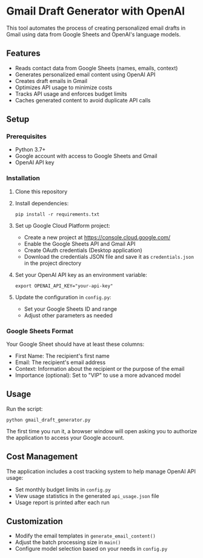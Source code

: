 # Gmail Draft Generator with OpenAI

This tool automates the process of creating personalized email drafts in Gmail using data from Google Sheets and OpenAI's language models.

## Features

- Reads contact data from Google Sheets (names, emails, context)
- Generates personalized email content using OpenAI API
- Creates draft emails in Gmail
- Optimizes API usage to minimize costs
- Tracks API usage and enforces budget limits
- Caches generated content to avoid duplicate API calls

## Setup

### Prerequisites

- Python 3.7+
- Google account with access to Google Sheets and Gmail
- OpenAI API key

### Installation

1. Clone this repository
2. Install dependencies:
   ```
   pip install -r requirements.txt
   ```
3. Set up Google Cloud Platform project:
   - Create a new project at https://console.cloud.google.com/
   - Enable the Google Sheets API and Gmail API
   - Create OAuth credentials (Desktop application)
   - Download the credentials JSON file and save it as `credentials.json` in the project directory

4. Set your OpenAI API key as an environment variable:
   ```
   export OPENAI_API_KEY="your-api-key"
   ```

5. Update the configuration in `config.py`:
   - Set your Google Sheets ID and range
   - Adjust other parameters as needed

### Google Sheets Format

Your Google Sheet should have at least these columns:
- First Name: The recipient's first name
- Email: The recipient's email address
- Context: Information about the recipient or the purpose of the email
- Importance (optional): Set to "VIP" to use a more advanced model

## Usage

Run the script:

```
python gmail_draft_generator.py
```

The first time you run it, a browser window will open asking you to authorize the application to access your Google account.

## Cost Management

The application includes a cost tracking system to help manage OpenAI API usage:

- Set monthly budget limits in `config.py`
- View usage statistics in the generated `api_usage.json` file
- Usage report is printed after each run

## Customization

- Modify the email templates in `generate_email_content()`
- Adjust the batch processing size in `main()`
- Configure model selection based on your needs in `config.py` 